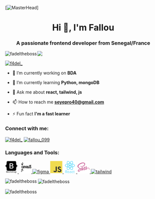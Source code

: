 [![MasterHead](https://user-images.githubusercontent.com/58959408/232639433-cb0aea21-66f0-4508-a771-85e2089c5a87.gif)]
<h1 align="center">Hi 👋, I'm Fallou</h1>
<h3 align="center">A passionate frontend developer from Senegal/France</h3> 

<img width="400" align="right" src="https://mir-s3-cdn-cf.behance.net/project_modules/hd/06f21a161921919.63cd7887d0a70.gif" />
<p align="left"> <img src="https://komarev.com/ghpvc/?username=fadeltheboss&label=Profile%20views&color=0e75b6&style=flat" alt="fadeltheboss" /> </p>

<p align="left"> <a href="https://twitter.com/f4del_" target="blank"><img src="https://img.shields.io/twitter/follow/f4del_?logo=twitter&style=for-the-badge" alt="f4del_" /></a> </p>

- 🔭 I’m currently working on **BDA**

- 🌱 I’m currently learning **Python, mongoDB**

- 💬 Ask me about **react, tailwind, js**

- 📫 How to reach me **seyepro40@gmail.com**

- ⚡ Fun fact **I'm a fast learner**

<h3 align="left">Connect with me:</h3>
<p align="left">
<a href="https://twitter.com/f4del_" target="blank"><img align="center" src="https://raw.githubusercontent.com/rahuldkjain/github-profile-readme-generator/master/src/images/icons/Social/twitter.svg" alt="f4del_" height="30" width="40" /></a>
<a href="https://instagram.com/fallou_099" target="blank"><img align="center" src="https://raw.githubusercontent.com/rahuldkjain/github-profile-readme-generator/master/src/images/icons/Social/instagram.svg" alt="fallou_099" height="30" width="40" /></a>
</p>

<h3 align="left">Languages and Tools:</h3>
<p align="left"> <a href="https://getbootstrap.com" target="_blank" rel="noreferrer"> <img src="https://raw.githubusercontent.com/devicons/devicon/master/icons/bootstrap/bootstrap-plain-wordmark.svg" alt="bootstrap" width="40" height="40"/> </a> <a href="https://canvasjs.com" target="_blank" rel="noreferrer"> <img src="https://raw.githubusercontent.com/Hardik0307/Hardik0307/master/assets/canvasjs-charts.svg" alt="canvasjs" width="40" height="40"/> </a> <a href="https://www.figma.com/" target="_blank" rel="noreferrer"> <img src="https://www.vectorlogo.zone/logos/figma/figma-icon.svg" alt="figma" width="40" height="40"/> </a> <a href="https://developer.mozilla.org/en-US/docs/Web/JavaScript" target="_blank" rel="noreferrer"> <img src="https://raw.githubusercontent.com/devicons/devicon/master/icons/javascript/javascript-original.svg" alt="javascript" width="40" height="40"/> </a> <a href="https://reactjs.org/" target="_blank" rel="noreferrer"> <img src="https://raw.githubusercontent.com/devicons/devicon/master/icons/react/react-original-wordmark.svg" alt="react" width="40" height="40"/> </a> <a href="https://sass-lang.com" target="_blank" rel="noreferrer"> <img src="https://raw.githubusercontent.com/devicons/devicon/master/icons/sass/sass-original.svg" alt="sass" width="40" height="40"/> </a> <a href="https://tailwindcss.com/" target="_blank" rel="noreferrer"> <img src="https://www.vectorlogo.zone/logos/tailwindcss/tailwindcss-icon.svg" alt="tailwind" width="40" height="40"/> </a> </p>

<p><img align="left" src="https://github-readme-stats.vercel.app/api/top-langs?username=fadeltheboss&show_icons=true&locale=en&layout=compact" alt="fadeltheboss" /></p>

<p>&nbsp;<img align="center" src="https://github-readme-stats.vercel.app/api?username=fadeltheboss&show_icons=true&locale=en" alt="fadeltheboss" /></p>

<p><img align="center" src="https://github-readme-streak-stats.herokuapp.com/?user=fadeltheboss&" alt="fadeltheboss" /></p>
